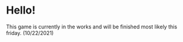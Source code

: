 # Hello!
This game is currently in the works and will be finished most likely this friday. (10/22/2021)
